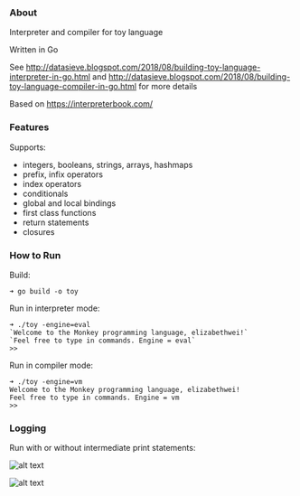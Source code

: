 ### About

Interpreter and compiler for toy language

Written in Go

See http://datasieve.blogspot.com/2018/08/building-toy-language-interpreter-in-go.html and http://datasieve.blogspot.com/2018/08/building-toy-language-compiler-in-go.html for more details

Based on https://interpreterbook.com/ 

### Features 

Supports:
- integers, booleans, strings, arrays, hashmaps 
- prefix, infix operators
- index operators
- conditionals
- global and local bindings 
- first class functions
- return statements
- closures 

### How to Run

Build: 
```shell 
➜ go build -o toy
```

Run in interpreter mode: 
```shell
➜ ./toy -engine=eval
`Welcome to the Monkey programming language, elizabethwei!`
`Feel free to type in commands. Engine = eval`
>> 
```

Run in compiler mode:
```shell
➜ ./toy -engine=vm
Welcome to the Monkey programming language, elizabethwei!
Feel free to type in commands. Engine = vm
>> 
```

### Logging 

Run with or without intermediate print statements: 

![alt text](https://github.com/lizziew/go_interpreter/blob/master/img/without_print.png)

![alt text](https://github.com/lizziew/go_interpreter/blob/master/img/withprint.png)

